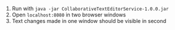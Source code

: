 1. Run with `java -jar CollaborativeTextEditorService-1.0.0.jar`
2. Open `localhost:8080` in two browser windows
3. Text changes made in one window should be visible in second
